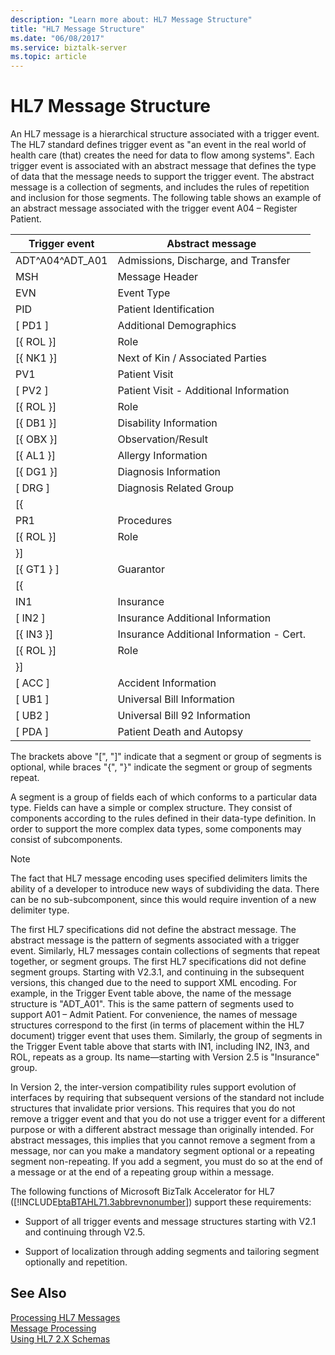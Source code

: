 ```yaml
---
description: "Learn more about: HL7 Message Structure"
title: "HL7 Message Structure"
ms.date: "06/08/2017"
ms.service: biztalk-server
ms.topic: article
---
```

# HL7 Message Structure
An HL7 message is a hierarchical structure associated with a trigger event. The HL7 standard defines trigger event as "an event in the real world of health care (that) creates the need for data to flow among systems". Each trigger event is associated with an abstract message that defines the type of data that the message needs to support the trigger event. The abstract message is a collection of segments, and includes the rules of repetition and inclusion for those segments. The following table shows an example of an abstract message associated with the trigger event A04 – Register Patient.  
  
|Trigger event|Abstract message|  
|-------------------|----------------------|  
|ADT^A04^ADT_A01|Admissions, Discharge, and Transfer|  
|MSH|Message Header|  
|EVN|Event Type|  
|PID|Patient Identification|  
|[  PD1  ]|Additional Demographics|  
|[{ ROL }]|Role|  
|[{ NK1 }]|Next of Kin / Associated Parties|  
|PV1|Patient Visit|  
|[  PV2  ]|Patient Visit - Additional Information|  
|[{ ROL }]|Role|  
|[{ DB1 }]|Disability Information|  
|[{ OBX }]|Observation/Result|  
|[{ AL1 }]|Allergy Information|  
|[{ DG1 }]|Diagnosis Information|  
|[  DRG  ]|Diagnosis Related Group|  
|[{||  
|PR1|Procedures|  
|[{ ROL }]|Role|  
|}]||  
|[{ GT1 } ]|Guarantor|  
|[{||  
|IN1|Insurance|  
|[  IN2 ]|Insurance Additional Information|  
|[{ IN3 }]|Insurance Additional Information - Cert.|  
|[{ ROL }]|Role|  
|}]||  
|[  ACC  ]|Accident Information|  
|[  UB1  ]|Universal Bill Information|  
|[  UB2  ]|Universal Bill 92 Information|  
|[  PDA  ]|Patient Death and Autopsy|  
  
 The brackets above "[", "]" indicate that a segment or group of segments is optional, while braces "{", "}" indicate the segment or group of segments repeat.  
  
 A segment is a group of fields each of which conforms to a particular data type. Fields can have a simple or complex structure. They consist of components according to the rules defined in their data-type definition. In order to support the more complex data types, some components may consist of subcomponents.  
  
> [!NOTE]
>  The fact that HL7 message encoding uses specified delimiters limits the ability of a developer to introduce new ways of subdividing the data. There can be no sub-subcomponent, since this would require invention of a new delimiter type.  
  
 The first HL7 specifications did not define the abstract message. The abstract message is the pattern of segments associated with a trigger event. Similarly, HL7 messages contain collections of segments that repeat together, or segment groups. The first HL7 specifications did not define segment groups. Starting with V2.3.1, and continuing in the subsequent versions, this changed due to the need to support XML encoding. For example, in the Trigger Event table above, the name of the message structure is "ADT_A01". This is the same pattern of segments used to support A01 – Admit Patient. For convenience, the names of message structures correspond to the first (in terms of placement within the HL7 document) trigger event that uses them. Similarly, the group of segments in the Trigger Event table above that starts with IN1, including IN2, IN3, and ROL, repeats as a group. Its name—starting with Version 2.5 is "Insurance" group.  
  
 In Version 2, the inter-version compatibility rules support evolution of interfaces by requiring that subsequent versions of the standard not include structures that invalidate prior versions. This requires that you do not remove a trigger event and that you do not use a trigger event for a different purpose or with a different abstract message than originally intended. For abstract messages, this implies that you cannot remove a segment from a message, nor can you make a mandatory segment optional or a repeating segment non-repeating. If you add a segment, you must do so at the end of a message or at the end of a repeating group within a message.  
  
 The following functions of Microsoft BizTalk Accelerator for HL7 ([!INCLUDE[btaBTAHL71.3abbrevnonumber](../../includes/btabtahl71-3abbrevnonumber-md.md)]) support these requirements:  
  
-   Support of all trigger events and message structures starting with V2.1 and continuing through V2.5.  
  
-   Support of localization through adding segments and tailoring segment optionally and repetition.  
  
## See Also  
 [Processing HL7 Messages](../../adapters-and-accelerators/accelerator-hl7/processing-hl7-messages.md)   
 [Message Processing](../../adapters-and-accelerators/accelerator-hl7/message-processing.md)   
 [Using HL7 2.X Schemas](../../adapters-and-accelerators/accelerator-hl7/using-hl7-2-x-schemas.md)

